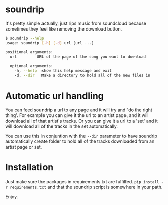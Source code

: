 soundrip
=========

It's pretty simple actually, just rips music from soundcloud because
sometimes they feel like removing the download button.

```bash
$ soundrip --help
usage: soundrip [-h] [-d] url [url ...]

positional arguments:
  url         URL of the page of the song you want to download

  optional arguments:
    -h, --help  show this help message and exit
    -d, --dir   Make a directory to hold all of the new files in
```

# Automatic url handling

You can feed soundrip a url to any page and it will try and 'do the right thing'.
For example you can give it the url to an artist page, and it will download all of
that artist's tracks. Or you can give it a url to a 'set' and it will download 
all of the tracks in the set automatically.

You can use this in conjuntion with the `--dir` parameter to have soundrip automatically
create folder to hold all of the tracks downloaded from an artist page or set.

# Installation

Just make sure the packages in requirements.txt are fulfilled.
`pip install -r requirements.txt` and that the soundrip script is
somewhere in your path.

Enjoy.
